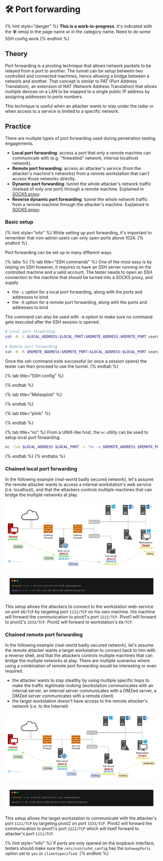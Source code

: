# 🛠️ Port forwarding

{% hint style="danger" %}
**This is a work-in-progress**. It's indicated with the 🛠️ emoji in the page name or in the category name. Need to do some SSH config work
{% endhint %}

## Theory

Port forwarding is a pivoting technique that allows network packets to be relayed from a port to another. The tunnel can be setup between two controlled and connected machines, hence allowing a bridge between a network and another. That concept is similar to PAT \(Port Address Translation\), an extension of NAT \(Network Address Translation\) that allows multiple devices on a LAN to be mapped to a single public IP address by assigning addresses to ports numbers.

This technique is useful when an attacker wants to stay under the radar or when access to a service is limited to a specific network.

## Practice

There are multiple types of port forwarding used during penetration testing engagements.

* **Local port forwarding**: access a port that only a remote machine can communicate with \(e.g. "firewalled" network, internal localhost network\).
* **Remote port forwarding**: access an attacker's service \(from the attacker's machine's networks\) from a remote workstation that can't access those networks directly.
* **Dynamic port forwarding**: tunnel the whole attacker's network traffic \(instead of only one port\) through a remote machine. Explained in [SOCKS proxy](socks-proxy.md).
* **Reverse dynamic port forwarding**: tunnel the whole network traffic from a remote machine through the attacker's machine. Explained in [SOCKS proxy](socks-proxy.md).

### Basic setup

{% hint style="info" %}
While setting up port forwarding, it's important to remember that non-admin users can only open ports above 1024.
{% endhint %}

Port forwarding can be set up in many different ways.

{% tabs %}
{% tab title="SSH commands" %}
One of the most easy is by relying on SSH however, it requires to have an SSH server running on the controlled machine and a valid account. The tester needs to open an SSH connection to the machine that should be turned into a SOCKS proxy, and supply 

* the `-L` option for a local port forwarding, along with the ports and addresses to bind
* the `-R` option for a remote port forwarding, along with the ports and addresses to bind

The command can also be used with `-N` option to make sure no command gets executed after the SSH session is opened.

```bash
# Local port forwarding
ssh -N -L $LOCAL_ADDRESS:$LOCAL_PORT:$REMOTE_ADDRESS:$REMOTE_PORT user@target

# Remote port forwarding
ssh -N -R $REMOTE_ADDRESS:$REMOTE_PORT:$LOCAL_ADDRESS:$LOCAL_PORT user@target
```

Once the ssh command exits successful \(or once a session opens\) the tester can then proceed to use the tunnel.
{% endtab %}

{% tab title="SSH config" %}

{% endtab %}

{% tab title="Metasploit" %}

{% endtab %}

{% tab title="plink" %}

{% endtab %}

{% tab title="nc" %}
From a UNIX-like host, the `nc` utility can be used to setup local port forwarding.

```bash
nc -lvk $LOCAL_ADDRESS $LOCAL_PORT -c "nc -v $REMOTE_ADDRESS $REMOTE_PORT"
```
{% endtab %}
{% endtabs %}

### Chained local port forwarding

In the following example \(real-world badly secured network\), let's assume the remote attacker wants to access a internal workstation's web service \(i.e. localhost\), and that the attackers controls multiple machines that can bridge the multiple networks at play.

![](../../.gitbook/assets/multi-port-forwarding-local-port-forwarding.png)

![Setting up the pivoting points](../../.gitbook/assets/carbon-8-.png)

This setup allows the attackers to connect to the workstation web-service on port `80/TCP` by targeting port `1111/TCP` on his own machine. His machine will forward the communication to pivot1's port `2222/TCP`. Pivot1 will forward to pivot2's `3333/TCP`. Pivot2 will forward to workstation's `80/TCP`.

### Chained remote port forwarding

In the following example \(real-world badly secured network\), let's assume the remote attacker wants a target workstation to connect back to him with a reverse shell, and that the attackers controls multiple machines that can bridge the multiple networks at play. There are multiple scenarios where using a combination of remote port forwarding would be interesting or even required.

* the attacker wants to stay stealthy by using multiple specific hops to make the traffic legitimate-looking \(workstation communicates with an internal server, an internal server communicates with a DMZed server, a DMZed server communicates with a remote client\)
* the target workstation doesn't have access to the remote attacker's network \(i.e. to the Internet\)

![](../../.gitbook/assets/multi-port-forwarding-remote-port-forwarding.png)

![Setting up the pivoting points](../../.gitbook/assets/carbon-6-.png)

This setup allows the target workstation to communicate with the attacker's port `1111/TCP` by targeting pivot2 on port `3333/TCP`. Pivot2 will forward the communication to pivot1's port `2222/TCP` which will itself forward to attacker's port `1111/TCP`.

{% hint style="info" %}
If ports are only opened on the loopback interface, testers should make sure the `/etc/ssh/sshd_config` has the `GatewayPorts` option set to `yes` or `clientspecified`.
{% endhint %}

